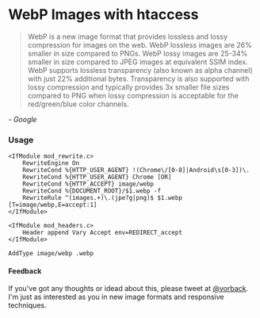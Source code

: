 WebP Images with htaccess
==========================

> WebP is a new image format that provides lossless and lossy compression for images on the web. WebP lossless images are 26% smaller in size compared to PNGs. WebP lossy images are 25-34% smaller in size compared to JPEG images at equivalent SSIM index. WebP supports lossless transparency (also known as alpha channel) with just 22% additional bytes. Transparency is also supported with lossy compression and typically provides 3x smaller file sizes compared to PNG when lossy compression is acceptable for the red/green/blue color channels.

*- Google*


  
### Usage
```htaccess	
<IfModule mod_rewrite.c>
	RewriteEngine On
	RewriteCond %{HTTP_USER_AGENT} !(Chrome\/[0-8]|Android\s[0-3])\.
	RewriteCond %{HTTP_USER_AGENT} Chrome [OR]
	RewriteCond %{HTTP_ACCEPT} image/webp
	RewriteCond %{DOCUMENT_ROOT}/$1.webp -f
	RewriteRule ^(images.+)\.(jpe?g|png)$ $1.webp [T=image/webp,E=accept:1]
</IfModule>

<IfModule mod_headers.c>
	Header append Vary Accept env=REDIRECT_accept
</IfModule>

AddType image/webp .webp
```

  
  
#### Feedback
If you've got any thoughts or idead about this, please  tweet at [@vorback](https://twitter.com/vorback).
I'm just as interested as you in new image formats and responsive techniques.
